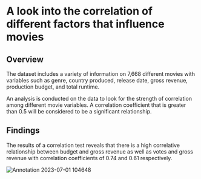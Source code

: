 # A look into the correlation of different factors that influence movies

## Overview

The dataset includes a variety of information on 7,668 different movies with variables such as genre, country produced, release date, gross revenue, production budget,
and total runtime. 

An analysis is conducted on the data to look for the strength of correlation among different movie variables. A correlation coefficient that is greater than 0.5 will be
considered to be a significant relationship. 

## Findings

The results of a correlation test reveals that there is a high correlative relationship between budget and gross revenue as well as votes and gross revenue with 
correlation coefficients of 0.74 and 0.61 respectively.

![Annotation 2023-07-01 104648](https://github.com/dylanhjiang/MovieFactorsCorrelation/assets/137730071/55590c35-581e-41ab-96b6-5c972c374637)
